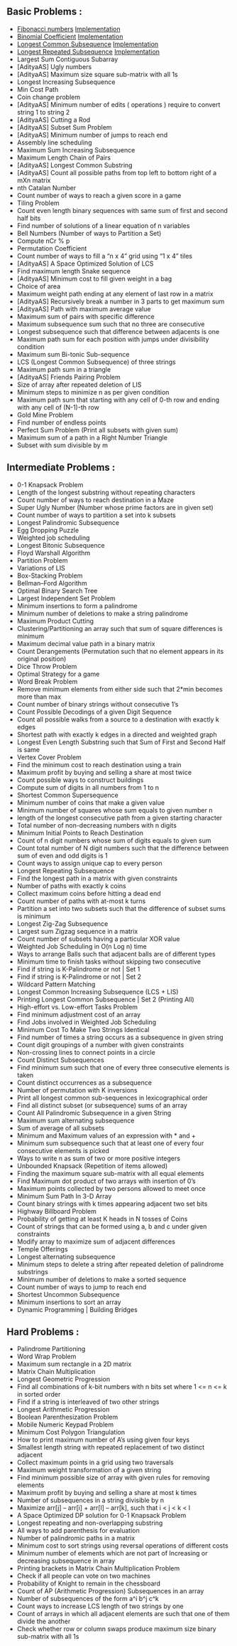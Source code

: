 ## Basic Problems :

* [Fibonacci numbers](https://www.geeksforgeeks.org/program-for-nth-fibonacci-number/) [Implementation](easy_1.cpp) 
* [Binomial Coefficient](https://www.geeksforgeeks.org/dynamic-programming-set-9-binomial-coefficient/) [Implementation](easy_2.cpp)
* [Longest Common Subsequence](https://www.geeksforgeeks.org/longest-common-subsequence/) [Implementation](easy_3.cpp)
* [Longest Repeated Subsequence](https://www.geeksforgeeks.org/longest-repeated-subsequence/) [Implementation](easy_4.cpp)
* Largest Sum Contiguous Subarray
* [AdityaAS] Ugly numbers
* [AdityaAS] Maximum size square sub-matrix with all 1s
* Longest Increasing Subsequence
* Min Cost Path
* Coin change problem
* [AdityaAS] Minimum number of edits ( operations ) require to convert string 1 to string 2
* [AdityaAS] Cutting a Rod
* [AdityaAS] Subset Sum Problem
* [AdityaAS] Minimum number of jumps to reach end
* Assembly line scheduling
* Maximum Sum Increasing Subsequence
* Maximum Length Chain of Pairs
* [AdityaAS] Longest Common Substring
* [AdityaAS] Count all possible paths from top left to bottom right of a mXn matrix
* nth Catalan Number
* Count number of ways to reach a given score in a game
* Tiling Problem
* Count even length binary sequences with same sum of first and second half bits
* Find number of solutions of a linear equation of n variables
* Bell Numbers (Number of ways to Partition a Set)
* Compute nCr % p
* Permutation Coefficient
* Count number of ways to fill a “n x 4” grid using “1 x 4” tiles
* [AdityaAS] A Space Optimized Solution of LCS
* Find maximum length Snake sequence
* [AdityaAS] Minimum cost to fill given weight in a bag
* Choice of area
* Maximum weight path ending at any element of last row in a matrix
* [AdityaAS] Recursively break a number in 3 parts to get maximum sum
* [AdityaAS] Path with maximum average value
* Maximum sum of pairs with specific difference
* Maximum subsequence sum such that no three are consecutive
* Longest subsequence such that difference between adjacents is one
* Maximum path sum for each position with jumps under divisibility condition
* Maximum sum Bi-tonic Sub-sequence
* LCS (Longest Common Subsequence) of three strings
* Maximum path sum in a triangle
* [AdityaAS] Friends Pairing Problem
* Size of array after repeated deletion of LIS
* Minimum steps to minimize n as per given condition
* Maximum path sum that starting with any cell of 0-th row and ending with any cell of (N-1)-th row
* Gold Mine Problem
* Find number of endless points
* Perfect Sum Problem (Print all subsets with given sum)
* Maximum sum of a path in a Right Number Triangle
* Subset with sum divisible by m


## Intermediate Problems :
 
* 0-1 Knapsack Problem
* Length of the longest substring without repeating characters
* Count number of ways to reach destination in a Maze
* Super Ugly Number (Number whose prime factors are in given set)
* Count number of ways to partition a set into k subsets
* Longest Palindromic Subsequence
* Egg Dropping Puzzle
* Weighted job scheduling
* Longest Bitonic Subsequence
* Floyd Warshall Algorithm
* Partition Problem
* Variations of LIS
* Box-Stacking Problem
* Bellman–Ford Algorithm
* Optimal Binary Search Tree
* Largest Independent Set Problem
* Minimum insertions to form a palindrome
* Minimum number of deletions to make a string palindrome
* Maximum Product Cutting
* Clustering/Partitioning an array such that sum of square differences is minimum
* Maximum decimal value path in a binary matrix
* Count Derangements (Permutation such that no element appears in its original position)
* Dice Throw Problem
* Optimal Strategy for a game
* Word Break Problem
* Remove minimum elements from either side such that 2*min becomes more than max
* Count number of binary strings without consecutive 1’s
* Count Possible Decodings of a given Digit Sequence
* Count all possible walks from a source to a destination with exactly k edges
* Shortest path with exactly k edges in a directed and weighted graph
* Longest Even Length Substring such that Sum of First and Second Half is same
* Vertex Cover Problem
* Find the minimum cost to reach destination using a train
* Maximum profit by buying and selling a share at most twice
* Count possible ways to construct buildings
* Compute sum of digits in all numbers from 1 to n
* Shortest Common Supersequence
* Minimum number of coins that make a given value
* Minimum number of squares whose sum equals to given number n
* length of the longest consecutive path from a given starting character
* Total number of non-decreasing numbers with n digits
* Minimum Initial Points to Reach Destination
* Count of n digit numbers whose sum of digits equals to given sum
* Count total number of N digit numbers such that the difference between sum of even and odd digits is 1
* Count ways to assign unique cap to every person
* Longest Repeating Subsequence
* Find the longest path in a matrix with given constraints
* Number of paths with exactly k coins
* Collect maximum coins before hitting a dead end
* Count number of paths with at-most k turns
* Partition a set into two subsets such that the difference of subset sums is minimum
* Longest Zig-Zag Subsequence
* Largest sum Zigzag sequence in a matrix
* Count number of subsets having a particular XOR value
* Weighted Job Scheduling in O(n Log n) time
* Ways to arrange Balls such that adjacent balls are of different types
* Minimum time to finish tasks without skipping two consecutive
* Find if string is K-Palindrome or not | Set 1
* Find if string is K-Palindrome or not | Set 2
* Wildcard Pattern Matching
* Longest Common Increasing Subsequence (LCS + LIS)
* Printing Longest Common Subsequence | Set 2 (Printing All)
* High-effort vs. Low-effort Tasks Problem
* Find minimum adjustment cost of an array
* Find Jobs involved in Weighted Job Scheduling
* Minimum Cost To Make Two Strings Identical
* Find number of times a string occurs as a subsequence in given string
* Count digit groupings of a number with given constraints
* Non-crossing lines to connect points in a circle
* Count Distinct Subsequences
* Find minimum sum such that one of every three consecutive elements is taken
* Count distinct occurrences as a subsequence
* Number of permutation with K inversions
* Print all longest common sub-sequences in lexicographical order
* Find all distinct subset (or subsequence) sums of an array
* Count All Palindromic Subsequence in a given String
* Maximum sum alternating subsequence
* Sum of average of all subsets
* Minimum and Maximum values of an expression with * and +
* Minimum sum subsequence such that at least one of every four consecutive elements is picked
* Ways to write n as sum of two or more positive integers
* Unbounded Knapsack (Repetition of items allowed)
* Finding the maximum square sub-matrix with all equal elements
* Find Maximum dot product of two arrays with insertion of 0’s
* Maximum points collected by two persons allowed to meet once
* Minimum Sum Path In 3-D Array
* Count binary strings with k times appearing adjacent two set bits
* Highway Billboard Problem
* Probability of getting at least K heads in N tosses of Coins
* Count of strings that can be formed using a, b and c under given constraints
* Modify array to maximize sum of adjacent differences
* Temple Offerings
* Longest alternating subsequence
* Minimum steps to delete a string after repeated deletion of palindrome substrings
* Minimum number of deletions to make a sorted sequence
* Count number of ways to jump to reach end
* Shortest Uncommon Subsequence
* Minimum insertions to sort an array
* Dynamic Programming | Building Bridges

## Hard Problems :

* Palindrome Partitioning
* Word Wrap Problem
* Maximum sum rectangle in a 2D matrix
* Matrix Chain Multiplication
* Longest Geometric Progression
* Find all combinations of k-bit numbers with n bits set where 1 <= n <= k in sorted order
* Find if a string is interleaved of two other strings
* Longest Arithmetic Progression
* Boolean Parenthesization Problem
* Mobile Numeric Keypad Problem
* Minimum Cost Polygon Triangulation
* How to print maximum number of A’s using given four keys
* Smallest length string with repeated replacement of two distinct adjacent
* Collect maximum points in a grid using two traversals
* Maximum weight transformation of a given string
* Find minimum possible size of array with given rules for removing elements
* Maximum profit by buying and selling a share at most k times
* Number of subsequences in a string divisible by n
* Maximize arr[j] – arr[i] + arr[l] – arr[k], such that i < j < k < l
* A Space Optimized DP solution for 0-1 Knapsack Problem
* Longest repeating and non-overlapping substring
* All ways to add parenthesis for evaluation
* Number of palindromic paths in a matrix
* Minimum cost to sort strings using reversal operations of different costs
* Minimum number of elements which are not part of Increasing or decreasing subsequence in array
* Printing brackets in Matrix Chain Multiplication Problem
* Check if all people can vote on two machines
* Probability of Knight to remain in the chessboard
* Count of AP (Arithmetic Progression) Subsequences in an array
* Number of subsequences of the form a^i b^j c^k
* Count ways to increase LCS length of two strings by one
* Count of arrays in which all adjacent elements are such that one of them divide the another
* Check whether row or column swaps produce maximum size binary sub-matrix with all 1s
